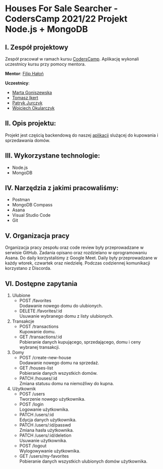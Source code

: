 # Houses For Sale Searcher - CodersCamp 2021/22 Projekt Node.js + MongoDB
## I. Zespół projektowy

Zespół pracował w ramach kursu [CodersCamp](https://coderscamp.pl/).
Aplikację wykonali uczestnicy kursu przy pomocy mentora.

**Mentor**: [Filip Hałoń](https://github.com/FilipHalon)

**Uczestnicy**:

-   [Marta Goniszewska](https://github.com/mgoniszewska)
-   [Tomasz Ikert](https://github.com/ike-tom)
-   [Patryk Jurczyk](https://github.com/PatrykJurczyk)
-   [Wojciech Okularczyk](https://github.com/shadowas-py)


## II. Opis projektu:
Projekt jest częścią backendową do naszej [aplikacji](https://github.com/team-prstmw/HousesForSaleSearcher) slużącej do kupowania i sprzedawania domów.

## III. Wykorzystane technologie:
- Node.js
- MongoDB

## IV. Narzędzia z jakimi pracowaliśmy:
- Postman
- MongoDB Compass
- Asana
- Visual Studio Code
- Git


## V. Organizacja pracy

Organizacja pracy zespołu oraz code review były przeprowadzane w serwisie GitHub.
Zadania opisano oraz rozdzielano w oprogramowaniu Asana.
Do daily korzystaliśmy z Google Meet. Daily były przeprowadzane w każdy wtorek, czwartek oraz niedzielę.
Podczas codziennej komunikacji korzystano z Discorda.


## VI. Dostępne zapytania

1. Ulubione
   - POST /favorites  
   Dodawanie nowego domu do ulubionych.   
   - DELETE /favorites/:id  
   Usuwanie wybranego domu z listy ulubionych.
2. Transakcje
   - POST /transactions    
   Kupowanie domu.
   - GET /transactions/:id    
   Pobieranie danych kupującego, sprzedającego, domu i ceny wybranej transakcji.
3. Domy
   - POST /create-new-house    
   Dodawanie nowego domu na sprzedaż.
   - GET /houses-list  
   Pobieranie danych wszystkich domów.
   - PATCH /houses/:id   
   Zmiana statusu domu na niemożliwy do kupna.
4. Użytkownik
   - POST /users  
   Tworzenie nowego użytkownika.
   - POST /login  
   Logowanie użytkownika.
   - PATCH /users/:id  
   Edycja danych użytkownika.
   - PATCH /users/:id/passwd  
   Zmiana hasła użytkownika.
   - PATCH /users/:id/deletion  
   Usuwanie użytkownika.
   - POST /logout  
   Wylogowywanie użytkownika.
   - GET /users/my-favorites  
   Pobieranie danych wszystkich ulubionych domów użytkownika.  

